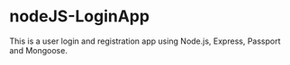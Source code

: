 # nodeJS-LoginApp
This is a user login and registration app using Node.js, Express, Passport and Mongoose. 
